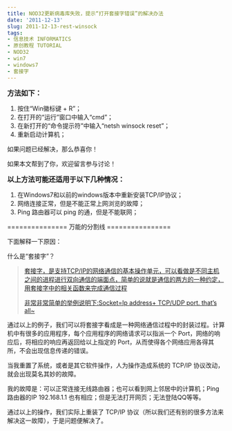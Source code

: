 ```yaml
---
title: NOD32更新病毒库失败，提示“打开套接字错误”的解决办法
date: '2011-12-13'
slug: 2011-12-13-rest-winsock
tags:
- 信息技术 INFORMATICS
- 原创教程 TUTORIAL
- NOD32
- win7
- windows7
- 套接字
---
```



**<span style="font-size: medium;">方法如下：</span>**

1.  按住“Win徽标键 + R”；
2.  在打开的“运行”窗口中输入“cmd”；
3.  在新打开的“命令提示符”中输入“netsh winsock reset”；
4.  重新启动计算机；

如果问题已经解决，那么恭喜你！

如果本文帮到了你，欢迎留言参与讨论！

<span
style="font-size: medium;">**以上方法可能还适用于以下几种情况：**</span>

1.  在Windows7和以前的windows版本中重新安装TCP/IP协议；
2.  网络连接正常，但是不能正常上网浏览的故障；
3.  Ping 路由器可以 ping 的通，但是不能联网；

=============== 万能的分割线 ================

下面解释一下原因：

什么是“套接字”？

> [套接字，是支持TCP/IP的网络通信的基本操作单元，可以看做是不同主机之间的进程进行双向通信的端面点，简单的说就是通信的两方的一种约定，用套接字中的相关函数来完成通信过程](http://baike.baidu.com/view/538713.htm#2)
>
> [非常非常简单的举例说明下:Socket=Ip address+ TCP/UDP port. that’s
> all\~](http://baike.baidu.com/view/538713.htm#2)

通过以上的例子，我们可以将套接字看成是一种网络通信过程中的封装过程。计算机中有很多的应用程序，每个应用程序的网络请求可以指派一个
Port，网络的响应后，将相应的响应再返回给以上指定的
Port，从而使得各个网络应用各得其所，不会出现信息传递的错误。

当我重置了系统，或者是其它软件操作，人为操作造成系统的 TCP/IP
协议改动，就会出现莫名其妙的故障。

我的故障是：可以正常连接无线路由器；也可以看到网上邻居中的计算机；Ping
路由器的IP 192.168.1.1 也有相应；但是无法打开网页；无法登陆QQ等等。

通过以上的操作，我们实际上重装了 TCP/IP
协议（所以我们还有别的很多方法来解决这一故障），于是问题便解决了。

